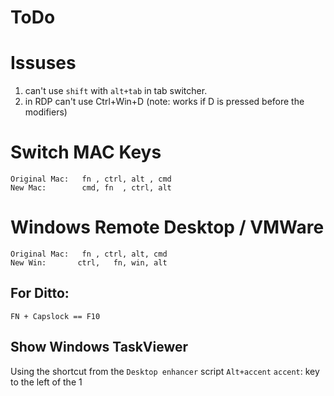 # ToDo

# Issuses
1. can't use `shift` with `alt+tab` in tab switcher.
2. in RDP can't use Ctrl+Win+D (note: works if D is pressed before the modifiers)

# Switch MAC Keys
```
Original Mac:   fn , ctrl, alt , cmd
New Mac:        cmd, fn  , ctrl, alt
```

# Windows Remote Desktop / VMWare
```
Original Mac:   fn , ctrl, alt, cmd
New Win:       ctrl,   fn, win, alt
``` 

## For Ditto:
```
FN + Capslock == F10
```

## Show Windows TaskViewer
Using the shortcut from the `Desktop enhancer` script `Alt+accent`
`accent`: key to the left of the 1
